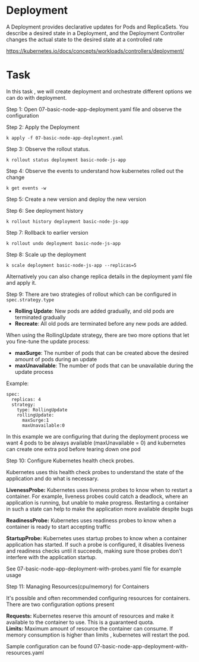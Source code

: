 # Deployment
A Deployment provides declarative updates for Pods and ReplicaSets.
You describe a desired state in a Deployment, and the Deployment Controller changes the actual state to the desired state at a controlled rate

https://kubernetes.io/docs/concepts/workloads/controllers/deployment/

# Task

In this task , we will create deployment and orchestrate different options we can do with deployment.

Step 1:  Open 07-basic-node-app-deployment.yaml file and observe the configuration

Step 2: Apply the Deployment
```
k apply -f 07-basic-node-app-deployment.yaml

```
Step 3: Observe the rollout status.
```
k rollout status deployment basic-node-js-app
```
Step 4: Observe the events to understand how kubernetes rolled out the change
```
k get events -w
```

Step 5: Create a new version and deploy the new version

Step 6: See deployment history
```
k rollout history deployment basic-node-js-app
```

Step 7: Rollback to earlier version 

```
k rollout undo deployment basic-node-js-app
```

Step 8: Scale up the deployment

```
k scale deployment basic-node-js-app --replicas=5
```
Alternatively you can also change replica details in the deployment yaml file and apply it. 

Step 9: There are two strategies of rollout which can be configured in `spec.strategy.type`

- **Rolling Update**: New pods are added gradually, and old pods are terminated gradually 
- **Recreate**: All old pods are terminated before any new pods are added.

When using the RollingUpdate strategy, there are two more options that let you fine-tune the update process:
- **maxSurge**: The number of pods that can be created above the desired amount of pods during an update
- **maxUnavailable**: The number of pods that can be unavailable during the update process

Example: 

```
spec:
  replicas: 4
  strategy:
    type: RollingUpdate
    rollingUpdate:
      maxSurge:1
      maxUnavailable:0

```

In this example we are configuring that during the deployment process we want 4 pods to be always available (maxUnavailable = 0) and kubernetes can create one extra pod before tearing down one pod

Step 10: Configure Kubernetes health check probes. 

Kubernetes uses this health check probes to understand the state of the application and do what is necessary.

**LivenessProbe:** Kubernetes uses liveness probes to know when to restart a container. For example, liveness probes could catch a deadlock, where an application is running, 
but unable to make progress. Restarting a container in such a state can help to make the application more available despite bugs

**ReadinessProbe:** Kubernetes uses readiness probes to know when a container is ready to start accepting traffic

**StartupProbe:** Kubernetes uses startup probes to know when a container application has started. 
If such a probe is configured, it disables liveness and readiness checks until it succeeds, making sure those probes don't interfere with the application startup. 

See 07-basic-node-app-deployment-with-probes.yaml file for example usage

Step 11: Managing Resources(cpu/memory) for Containers

It's possible and often recommended configuring resources for containers. There are two configuration options present

**Requests:** Kubernetes reserve this amount of resources and make it available to the container to use. This is a guaranteed quota.  
**Limits:** Maximum amount of resource the container can consume. If memory consumption is higher than limits , kubernetes will restart the pod.

Sample configuration can be found 07-basic-node-app-deployment-with-resources.yaml 
